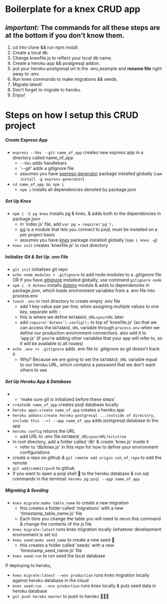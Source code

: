 # Boilerplate for a knex CRUD app

## _important:_ The commands for all these steps are at the bottom if you don't know them.

1. cd into clone && run npm install.
2. Create a local db.
3. Change knexfile.js to reflect your local db name.
4. Create a heroku app && postgresql addon.
5. put your heroku-postgresql url in the .env_example and **rename file** right away to .env.
6. Run knex commands to make migrations && seeds.
7. Migrate latest!
8. Don't forget to migrate to heroku.
9. Enjoy!

# Steps on how I setup this CRUD project

##### Create Express App
- `express --hbs --git name_of_app` creates new express app in a directory called name_of_app
  * `--hbs` adds handlebars
  * '--git' adds a gitignore file
  * assumes you have [express-generator](https://www.npmjs.com/package/express-generator) package installed globally (`npm install -g express-generator`)
- `cd name_of_app && npm i`
  * `npm i` installs all dependencies denoted by package.json

##### Set Up Knex
- `npm i -S pg knex` installs pg & knex, & adds both to the dependencies in package.json
  * in 'index.js' file, add `var pg = require('pg');`
  * [pg](https://www.npmjs.com/package/pg) is a module that lets you connect to psql; must be installed on a per project basis
  * assumes you have [knex](https://www.npmjs.com/package/knex) package installed globally (`npm i knex -g`)
- `knex init` creates 'knexfile.js' in root directory

##### Initialize Git & Set Up .env File
- `git init` initializes git repo
- `echo node_modules > .gitignore` to add node modules to a .gitignore file OR if you have [gitignore](https://www.npmjs.com/package/gitignore) installed globally, use command `gitignore node`
- `npm i -S dotenv` installs [dotenv](https://www.npmjs.com/package/dotenv) module & adds to dependencies in package.json, which loads environment variables from a .env file into process.env
- `touch .env` in root directory to create empty .env file
  * add 1 key-value pair per line; when assigning multiple values to one key, separate with `:`
  * this is where we define `DATABASE_URL=yourURL` later
  * add `require('dotenv').config();` to top of 'knexfile.js' (so that we can access the `DATABASE_URL` variable through `process.env` when we define our production environment connection). also add it to 'app.js' (if you're adding other variables that your app will refer to, so it will be available to all routes)
- `echo .env >> .gitignore` adds .env file to .gitignore so git doesn't track it
  * Why? Because we are going to set the `DATABASE_URL` variable equal to our heroku URL, which contains a password that we don't want others to see

##### Set Up Heroku App & Database
- * 'make sure git is initialized before these steps'
- `createdb name_of_app` creates psql database locally
- `heroku apps:create name_of_app` creates a heroku app
- `heroku addons:create heroku-postgresql ...(outside of directory, include this -->) --app name_of_app` adds postgresql database to the app
- `heroku config` returns the URL
  * add URL to .env file `DATABASE_URL=yourURL?ssl=true`
- In root directory, add a folder called 'db' & create 'knex.js' inside it
  * refer to 'db/knex.js' in this repo for how to define your environment configurations
- create a repo on github & `git remote add origin ssh_of_repo` to add the remote
- `git add/commit/push` to github
- if you want to open a psql shell :shell: to the heroku database & run sql commands in the terminal: `heroku pg:psql --app name_of_app`

##### Migrating & Seeding
- `knex migrate:make table_name` to create a new migration
  * this creates a folder called 'migrations' with a new 'timestamp_table_name.js' file
  * Each time you change the table you will need to rerun this command & change the contents of the js file
- `knex migrate:latest` runs knex migration locally (whatever development environment is set to)
- `knex seed:make seed_name` to create a new seed  :seedling:
  * this creates a folder called 'seeds' with a new 'timestamp_seed_name.js' file
- `knex seed:run` to run seed the local database

If deploying to heroku,
- `knex migrate:latest --env production` runs knex migration locally against heroku database in the cloud
- `knex seed:run --env production` runs knex locally & puts seed data in heroku database
- `git push heroku master` to push to heroku :tada::balloon::confetti_ball:
